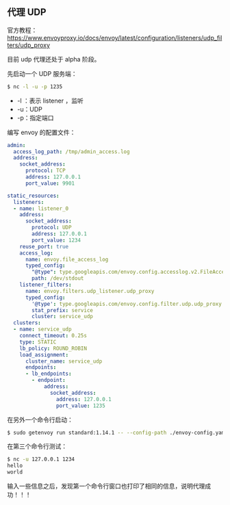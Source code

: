 ## 代理 UDP

官方教程：https://www.envoyproxy.io/docs/envoy/latest/configuration/listeners/udp_filters/udp_proxy

目前 udp 代理还处于 alpha 阶段。

先启动一个 UDP 服务端：

```bash
$ nc -l -u -p 1235
```

- -l ：表示 listener ，监听
- -u：UDP
- -p：指定端口

编写 envoy 的配置文件：

```yaml
admin:
  access_log_path: /tmp/admin_access.log
  address:
    socket_address:
      protocol: TCP
      address: 127.0.0.1
      port_value: 9901

static_resources:
  listeners:
  - name: listener_0
    address:
      socket_address:
        protocol: UDP
        address: 127.0.0.1
        port_value: 1234
    reuse_port: true
    access_log:
      name: envoy.file_access_log
      typed_config:
        "@type": type.googleapis.com/envoy.config.accesslog.v2.FileAccessLog
        path: /dev/stdout
    listener_filters:
      name: envoy.filters.udp_listener.udp_proxy
      typed_config:
        '@type': type.googleapis.com/envoy.config.filter.udp.udp_proxy.v2alpha.UdpProxyConfig
        stat_prefix: service
        cluster: service_udp
  clusters:
  - name: service_udp
    connect_timeout: 0.25s
    type: STATIC
    lb_policy: ROUND_ROBIN
    load_assignment:
      cluster_name: service_udp
      endpoints:
      - lb_endpoints:
        - endpoint:
            address:
              socket_address:
                address: 127.0.0.1
                port_value: 1235
```

在另外一个命令行启动：

```bash
$ sudo getenvoy run standard:1.14.1 -- --config-path ./envoy-config.yaml
```

在第三个命令行测试：

```bash
$ nc -u 127.0.0.1 1234
hello
world
```

输入一些信息之后，发现第一个命令行窗口也打印了相同的信息，说明代理成功！！！